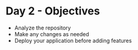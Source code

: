 # Day 2 - Objectives

* Analyze the repository 
* Make any changes as needed
* Deploy your application before adding features 